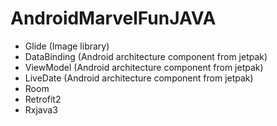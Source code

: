 # AndroidMarvelFunJAVA


- Glide (Image library)
- DataBinding (Android architecture component from jetpak)
- ViewModel (Android architecture component from jetpak)
- LiveDate (Android architecture component from jetpak)
- Room 
- Retrofit2
- Rxjava3
